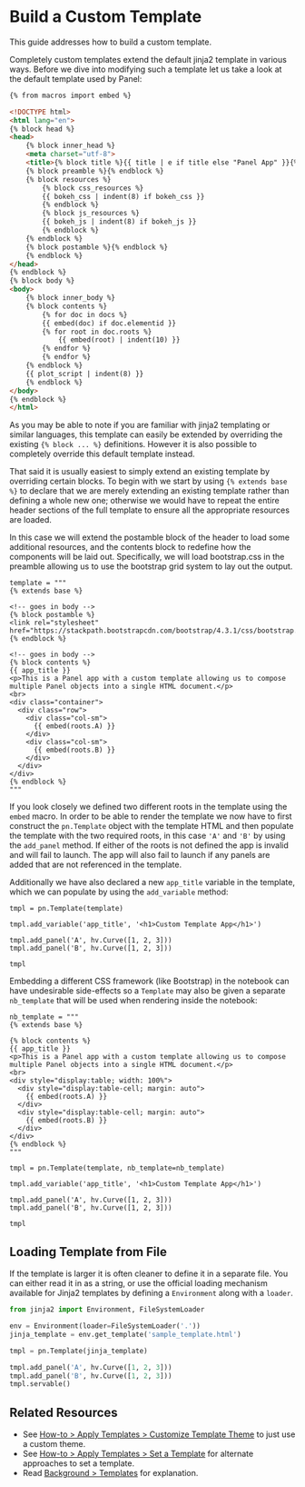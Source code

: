 # Build a Custom Template

This guide addresses how to build a custom template.

Completely custom templates extend the default jinja2 template in various ways. Before we dive into modifying such a template let us take a look at the default template used by Panel:

```html
{% from macros import embed %}

<!DOCTYPE html>
<html lang="en">
{% block head %}
<head>
    {% block inner_head %}
    <meta charset="utf-8">
    <title>{% block title %}{{ title | e if title else "Panel App" }}{% endblock %}</title>
    {% block preamble %}{% endblock %}
    {% block resources %}
        {% block css_resources %}
        {{ bokeh_css | indent(8) if bokeh_css }}
        {% endblock %}
        {% block js_resources %}
        {{ bokeh_js | indent(8) if bokeh_js }}
        {% endblock %}
    {% endblock %}
    {% block postamble %}{% endblock %}
    {% endblock %}
</head>
{% endblock %}
{% block body %}
<body>
    {% block inner_body %}
    {% block contents %}
        {% for doc in docs %}
        {{ embed(doc) if doc.elementid }}
        {% for root in doc.roots %}
            {{ embed(root) | indent(10) }}
        {% endfor %}
        {% endfor %}
    {% endblock %}
    {{ plot_script | indent(8) }}
    {% endblock %}
</body>
{% endblock %}
</html>
```

As you may be able to note if you are familiar with jinja2 templating or similar languages, this template can easily be extended by overriding the existing `{% block ... %}` definitions. However it is also possible to completely override this default template instead.

That said it is usually easiest to simply extend an existing template by overriding certain blocks. To begin with we start by using `{% extends base %}` to declare that we are merely extending an existing template rather than defining a whole new one; otherwise we would have to repeat the entire header sections of the full template to ensure all the appropriate resources are loaded.

In this case we will extend the postamble block of the header to load some additional resources, and the contents block to redefine how the components will be laid out. Specifically, we will load bootstrap.css in the preamble allowing us to use the bootstrap grid system to lay out the output.

```{pyodide}
template = """
{% extends base %}

<!-- goes in body -->
{% block postamble %}
<link rel="stylesheet" href="https://stackpath.bootstrapcdn.com/bootstrap/4.3.1/css/bootstrap.min.css">
{% endblock %}

<!-- goes in body -->
{% block contents %}
{{ app_title }}
<p>This is a Panel app with a custom template allowing us to compose multiple Panel objects into a single HTML document.</p>
<br>
<div class="container">
  <div class="row">
    <div class="col-sm">
      {{ embed(roots.A) }}
    </div>
    <div class="col-sm">
      {{ embed(roots.B) }}
    </div>
  </div>
</div>
{% endblock %}
"""
```

If you look closely we defined two different roots in the template using the `embed` macro. In order to be able to render the template we now have to first construct the `pn.Template` object with the template HTML and then populate the template with the two required roots, in this case `'A'` and `'B'` by using the `add_panel` method. If either of the roots is not defined the app is invalid and will fail to launch. The app will also fail to launch if any panels are added that are not referenced in the template.

Additionally we have also declared a new `app_title` variable in the template, which we can populate by using the `add_variable` method:

```{pyodide}
tmpl = pn.Template(template)

tmpl.add_variable('app_title', '<h1>Custom Template App</h1>')

tmpl.add_panel('A', hv.Curve([1, 2, 3]))
tmpl.add_panel('B', hv.Curve([1, 2, 3]))

tmpl
```

Embedding a different CSS framework (like Bootstrap) in the notebook can have undesirable side-effects so a `Template` may also be given a separate `nb_template` that will be used when rendering inside the notebook:

```{pyodide}
nb_template = """
{% extends base %}

{% block contents %}
{{ app_title }}
<p>This is a Panel app with a custom template allowing us to compose multiple Panel objects into a single HTML document.</p>
<br>
<div style="display:table; width: 100%">
  <div style="display:table-cell; margin: auto">
    {{ embed(roots.A) }}
  </div>
  <div style="display:table-cell; margin: auto">
    {{ embed(roots.B) }}
  </div>
</div>
{% endblock %}
"""

tmpl = pn.Template(template, nb_template=nb_template)

tmpl.add_variable('app_title', '<h1>Custom Template App</h1>')

tmpl.add_panel('A', hv.Curve([1, 2, 3]))
tmpl.add_panel('B', hv.Curve([1, 2, 3]))

tmpl
```

## Loading Template from File

If the template is larger it is often cleaner to define it in a separate file. You can either read it in as a string, or use the official loading mechanism available for Jinja2 templates by defining a `Environment` along with a `loader`.

```python
from jinja2 import Environment, FileSystemLoader

env = Environment(loader=FileSystemLoader('.'))
jinja_template = env.get_template('sample_template.html')

tmpl = pn.Template(jinja_template)

tmpl.add_panel('A', hv.Curve([1, 2, 3]))
tmpl.add_panel('B', hv.Curve([1, 2, 3]))
tmpl.servable()
```

## Related Resources

- See [How-to > Apply Templates > Customize Template Theme](./template_theme.md) to just use a custom theme.
- See [How-to > Apply Templates > Set a Template](./template_set.md) for alternate approaches to set a template.
- Read [Background > Templates](../../background/templates/templates_overview.md) for explanation.
